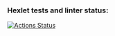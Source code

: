 ### Hexlet tests and linter status:
[![Actions Status](https://github.com/Danil1761/qa-engineer-project-85/actions/workflows/hexlet-check.yml/badge.svg)](https://github.com/Danil1761/qa-engineer-project-85/actions)